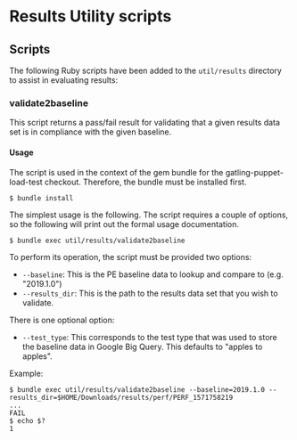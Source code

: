 # Results Utility scripts

## Scripts
The following Ruby scripts have been added to the `util/results` directory to assist in evaluating results:

### validate2baseline
This script returns a pass/fail result for validating that a given results data set is in compliance with the given baseline.

#### Usage
The script is used in the context of the gem bundle for the gatling-puppet-load-test checkout.  Therefore, the bundle must be installed first.
```
$ bundle install
```

The simplest usage is the following.  The script requires a couple of options, so the following will print out the formal usage documentation.
```
$ bundle exec util/results/validate2baseline
```

To perform its operation, the script must be provided two options:
* `--baseline`: This is the PE baseline data to lookup and compare to (e.g. "2019.1.0")
* `--results_dir`: This is the path to the results data set that you wish to validate.

There is one optional option:
* `--test_type`:  This corresponds to the test type that was used to store the baseline data in Google Big Query.  This defaults to "apples to apples".

Example:
```
$ bundle exec util/results/validate2baseline --baseline=2019.1.0 --results_dir=$HOME/Downloads/results/perf/PERF_1571758219
...
FAIL
$ echo $?
1
```
